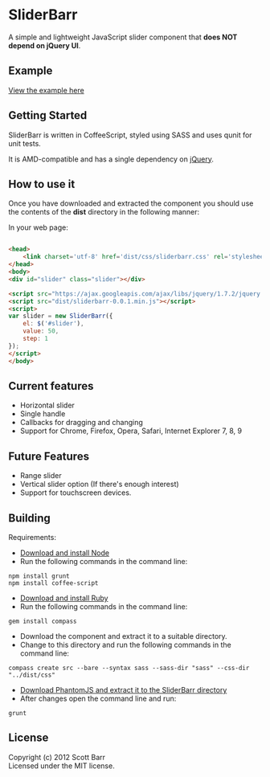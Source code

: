 # SliderBarr

A simple and lightweight JavaScript slider component that **does NOT depend on jQuery UI**.

## Example
[View the example here](http://scottbarr.com/slider/example/)

## Getting Started
SliderBarr is written in CoffeeScript, styled using SASS and uses qunit for unit tests.

It is AMD-compatible and has a single dependency on [jQuery](http://jquery.com/).

## How to use it
Once you have downloaded and extracted the component you should use the contents of the **dist** directory in the following manner:

In your web page:
```html

<head>
    <link charset='utf-8' href='dist/css/sliderbarr.css' rel='stylesheet' type='text/css' />
</head>
<body>
<div id="slider" class="slider"></div>

<script src="https://ajax.googleapis.com/ajax/libs/jquery/1.7.2/jquery.min.js"></script>
<script src="dist/sliderbarr-0.0.1.min.js"></script>
<script>
var slider = new SliderBarr({
    el: $('#slider'),
    value: 50,
    step: 1
});
</script>
</body>
```

## Current features
* Horizontal slider
* Single handle
* Callbacks for dragging and changing
* Support for Chrome, Firefox, Opera, Safari, Internet Explorer 7, 8, 9

## Future Features
* Range slider
* Vertical slider option (If there's enough interest)
* Support for touchscreen devices.

## Building

Requirements:
* [Download and install Node](http://nodejs.org)
* Run the following commands in the command line:

```
npm install grunt
npm install coffee-script
```
* [Download and install Ruby](http://www.ruby-lang.org/en/)
* Run the following commands in the command line:

```
gem install compass
```
* Download the component and extract it to a suitable directory.
* Change to this directory and run the following commands in the command line:

```
compass create src --bare --syntax sass --sass-dir "sass" --css-dir "../dist/css"
```
* [Download PhantomJS and extract it to the SliderBarr directory](http://phantomjs.org/)
* After changes open the command line and run:

```
grunt
```

## License
Copyright (c) 2012 Scott Barr  
Licensed under the MIT license.